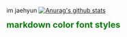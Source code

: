 im jaehyun
[![Anurag's github stats](https://github-readme-stats.vercel.app/api?username=jaehyun0122&show_icons=true&theme={theme})](https://github.com/jaehyun0122/github-readme-stats)

<span style="color:green;font-weight:700;font-size:20px">
    markdown color font styles
</span>
